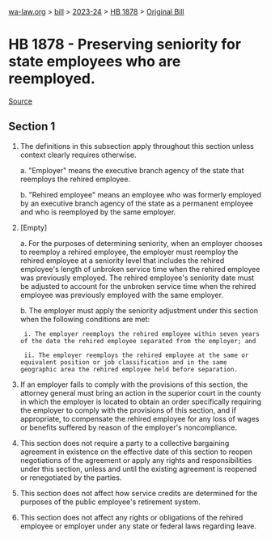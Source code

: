 [wa-law.org](/) > [bill](/bill/) > [2023-24](/bill/2023-24/) > [HB 1878](/bill/2023-24/hb/1878/) > [Original Bill](/bill/2023-24/hb/1878/1/)

# HB 1878 - Preserving seniority for state employees who are reemployed.

[Source](http://lawfilesext.leg.wa.gov/biennium/2023-24/Pdf/Bills/House%20Bills/1878.pdf)

## Section 1
1. The definitions in this subsection apply throughout this section unless context clearly requires otherwise.

    a. "Employer" means the executive branch agency of the state that reemploys the rehired employee.

    b. "Rehired employee" means an employee who was formerly employed by an executive branch agency of the state as a permanent employee and who is reemployed by the same employer.

2. [Empty]

    a. For the purposes of determining seniority, when an employer chooses to reemploy a rehired employee, the employer must reemploy the rehired employee at a seniority level that includes the rehired employee's length of unbroken service time when the rehired employee was previously employed. The rehired employee's seniority date must be adjusted to account for the unbroken service time when the rehired employee was previously employed with the same employer.

    b. The employer must apply the seniority adjustment under this section when the following conditions are met:

        i. The employer reemploys the rehired employee within seven years of the date the rehired employee separated from the employer; and

        ii. The employer reemploys the rehired employee at the same or equivalent position or job classification and in the same geographic area the rehired employee held before separation.

3. If an employer fails to comply with the provisions of this section, the attorney general must bring an action in the superior court in the county in which the employer is located to obtain an order specifically requiring the employer to comply with the provisions of this section, and if appropriate, to compensate the rehired employee for any loss of wages or benefits suffered by reason of the employer's noncompliance.

4. This section does not require a party to a collective bargaining agreement in existence on the effective date of this section to reopen negotiations of the agreement or apply any rights and responsibilities under this section, unless and until the existing agreement is reopened or renegotiated by the parties.

5. This section does not affect how service credits are determined for the purposes of the public employee's retirement system.

6. This section does not affect any rights or obligations of the rehired employee or employer under any state or federal laws regarding leave.
